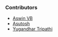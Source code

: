 ### Contributors

- [Aswin VB](https://github.com/aswinzz)
- [Asutosh](https://github.com/Asutosh989)
- [Yugandhar Tripathi](https://github.com/Yugandhartripathi)
